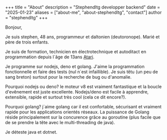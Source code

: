 +++
title = "About"
description = "Stephendltg developper backend"
date = "2025-01-23"
aliases = ["about-me", "about-stephendltg", "contact"]
author = "stephendltg"
+++


Bonjour,

Je suis stephen, 48 ans, programmeur et daltonien (deutoronope). Marié et père de trois enfants.

Je suis de formation, technicien en électrotechnique et autoditact en programmation depuis l´âge de 13ans [Atari](https://www.youtube.com/watch?v=gA-euwYrAzw).

Je programme sur nodejs, deno et golang. J'aime la programmation fonctionnelle et faire des tests (nul n´est infaillible). Je suis têtu (un peu de sang breton) surtout pour la recherche de bug ou d'anomalie.

Pourquoi nodejs ou deno? le moteur v8 est vraiment fantastique et la boucle d'evênement est juste excellente. Nodejs/deno est facile à apprendre, extensible, rapide et surtout très cool (cela ce dit encore?).

Pourquoi golang? j´aime golang car il est confortable, sécurisant et vraiment rapide pour les applications orientés réseaux. La puissance de Golang réside principalement sur la concurence grâce au goroutine (plus facile que de se prendre la tête avec le multi-threading de java).

Je déteste java et dotnet.
